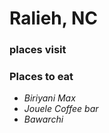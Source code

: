 # Ralieh, NC

### places visit




### Places to eat
- *Biriyani Max*
- *Jouele Coffee bar*
- *Bawarchi*

